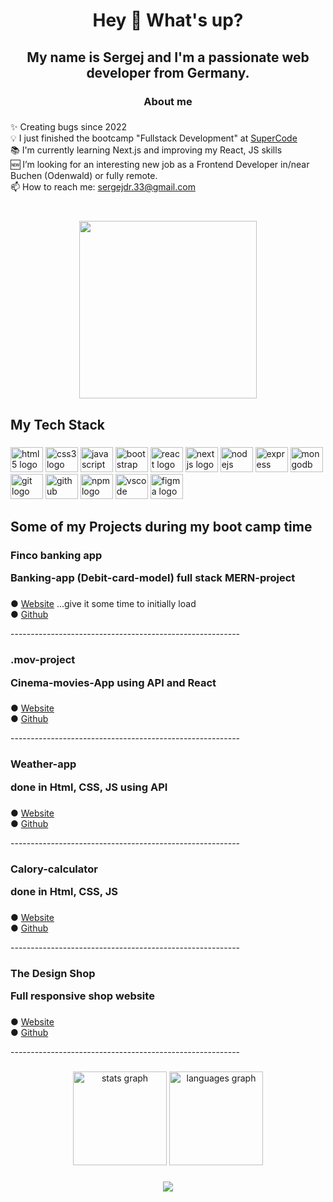 <h1 align="center">Hey 👋 What's up?</h1>

###

<h2 align="center">My name is Sergej and I'm a passionate web developer from Germany.</h2>

###

<h3 align="center">About me</h3>

###

<p align="left">✨ Creating bugs since 2022<br>💡 I just finished the bootcamp "Fullstack Development" at <a href="https://super-code.de/" target="_blank">SuperCode</a><br>📚 I'm currently learning Next.js and improving my React, JS skills<br>🆕 I’m looking for an interesting new job as a Frontend Developer in/near Buchen (Odenwald) or fully remote. <br>📫 How to reach me:  <a href="mailto:sergejdr.33@gmail.com">sergejdr.33@gmail.com</a></p>


###

<br clear="both">

<div align="center">
  <img height="284" src="https://media2.giphy.com/media/qgQUggAC3Pfv687qPC/giphy.gif"  />
</div>

###

<h2 align="left">My Tech Stack</h2>

###

<div align="left">
  <img src="https://cdn.jsdelivr.net/gh/devicons/devicon/icons/html5/html5-original.svg" height="40" width="52" alt="html5 logo"  />
  <img src="https://cdn.jsdelivr.net/gh/devicons/devicon/icons/css3/css3-original.svg" height="40" width="52" alt="css3 logo"  />
  <img src="https://cdn.jsdelivr.net/gh/devicons/devicon/icons/javascript/javascript-original.svg" height="40" width="52" alt="javascript logo"  />
  <img src="https://cdn.jsdelivr.net/gh/devicons/devicon/icons/bootstrap/bootstrap-original.svg" height="40" width="52" alt="bootstrap logo"  />
  <img src="https://cdn.jsdelivr.net/gh/devicons/devicon/icons/react/react-original.svg" height="40" width="52" alt="react logo"  />
  <img src="https://cdn.jsdelivr.net/gh/devicons/devicon/icons/nextjs/nextjs-original.svg" height="40" width="52" alt="nextjs logo"  />
  <img src="https://cdn.jsdelivr.net/gh/devicons/devicon/icons/nodejs/nodejs-original.svg" height="40" width="52" alt="nodejs logo"  />
  <img src="https://cdn.jsdelivr.net/gh/devicons/devicon/icons/express/express-original.svg" height="40" width="52" alt="express logo"  />
  <img src="https://cdn.jsdelivr.net/gh/devicons/devicon/icons/mongodb/mongodb-original.svg" height="40" width="52" alt="mongodb logo"  />
  <img src="https://cdn.jsdelivr.net/gh/devicons/devicon/icons/git/git-original.svg" height="40" width="52" alt="git logo"  />
  <img src="https://cdn.jsdelivr.net/gh/devicons/devicon/icons/github/github-original.svg" height="40" width="52" alt="github logo"  />
  <img src="https://cdn.jsdelivr.net/gh/devicons/devicon/icons/npm/npm-original-wordmark.svg" height="40" width="52" alt="npm logo"  />
  <img src="https://cdn.jsdelivr.net/gh/devicons/devicon/icons/vscode/vscode-original.svg" height="40" width="52" alt="vscode logo"  />
  <img src="https://cdn.jsdelivr.net/gh/devicons/devicon/icons/figma/figma-original.svg" height="40" width="52" alt="figma logo"  />
</div>

###


<h2></h2>
<h2 align="left">Some of my Projects during my boot camp time</h2>


###

<h3 align="left">Finco banking app <br><p align="left">Banking-app (Debit-card-model) full stack MERN-project</p></h3>

###

<span>●</span> <a href="https://finco-client.onrender.com/" target="_blank">Website</a> <span> ...give it some time to initially load</span> <br>
<span>●</span> <a href="https://github.com/YubiFuu/Finco" target="_blank">Github</a>
<p>---------------------------------------------------------</p>


###
###

<h3 align="left">.mov-project <br> <p align="left">Cinema-movies-App using API and React</p></h3>


###

<span>●</span> <a href="https://dreamy-blini-f92ffa.netlify.app/" target="_blank">Website</a> <br>
<span>●</span> <a href="https://github.com/DrSergej/.mov-Project" target="_blank">Github</a>
<p>---------------------------------------------------------</p>

###

<h3 align="left">Weather-app <br> <p align="left">done in Html, CSS, JS using API</p></h3>


###

<span>●</span> <a href="https://drsergej.github.io/Weather-App/" target="_blank">Website</a> <br>
<span>●</span> <a href="https://github.com/DrSergej/Weather-App" target="_blank">Github</a>
<p>---------------------------------------------------------</p>

###

<h3 align="left">Calory-calculator <br> <p align="left"> done in Html, CSS, JS</p></h3>


###

<span>●</span> <a href="https://drsergej.github.io/Kalorien-Rechner/" target="_blank">Website</a> <br>
<span>●</span> <a href="https://github.com/DrSergej/Kalorien-Rechner" target="_blank">Github</a>
<p>---------------------------------------------------------</p>


###

<h3 align="left">The Design Shop <br> <p align="left">Full responsive shop website</p></h3>


###

<span>●</span> <a href="https://drsergej.github.io/Project-Design-Shop/" target="_blank">Website</a> <br>
<span>●</span> <a href="https://github.com/DrSergej/Project-Design-Shop" target="_blank">Github</a>
<p>---------------------------------------------------------</p>

###

<div align="center">
  <img src="https://github-readme-stats.vercel.app/api?hide_title=false&hide_rank=false&show_icons=true&include_all_commits=true&count_private=true&disable_animations=false&theme=dracula&locale=en&hide_border=false&username=DrSergej" height="150" alt="stats graph"  />
  <img src="https://github-readme-stats.vercel.app/api/top-langs?locale=en&hide_title=false&layout=compact&card_width=320&langs_count=5&theme=dracula&hide_border=false&username=DrSergej" height="150" alt="languages graph"  />
</div>

###



<div align="center">
  <img src="https://profile-counter.glitch.me/DrSergej/count.svg?"  />
</div>

###

